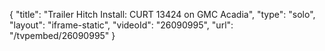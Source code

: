 {
    "title": "Trailer Hitch Install: CURT 13424 on GMC Acadia",
    "type": "solo",
    "layout": "iframe-static",
    "videoId": "26090995",
    "url": "\/tvpembed\/26090995"
}